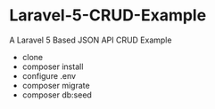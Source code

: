 # Laravel-5-CRUD-Example
A Laravel 5 Based JSON API CRUD Example


* clone
* composer install
* configure .env
* composer migrate
* composer db:seed
